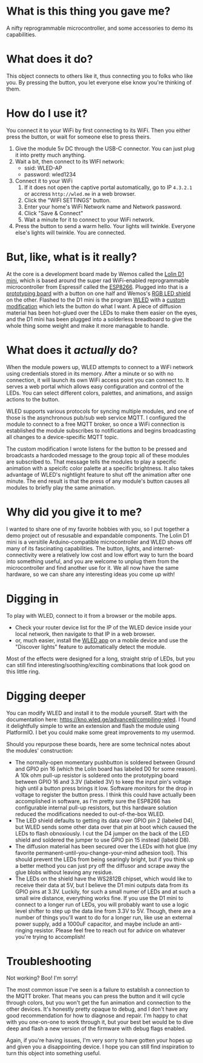 # What is this thing you gave me?

A nifty reprogrammable microcontroller, and some accessories to demo its capabilities.

# What does it do?

This object connects to others like it, thus connecting you to folks who like you.
By pressing the button, you let everyone else know you're thinking of them.

# How do I use it?

You connect it to your WiFi by first connecting to its WiFi. Then you either press the button, or wait for someone else to press theirs.

1. Give the module 5v DC through the USB-C connector. You can just plug it into pretty much anything.
2. Wait a bit, then connect to its WIFI network:
    - ssid: WLED-AP
    - password: wled1234
3. Connect it to your WiFi
    1. If it does not open the captive portal automatically, go to IP `4.3.2.1` or accress `http://wled.me` in a web browser.
    2. Click the "WIFI SETTINGS" button.
    3. Enter your home's WiFi Network name and Network password.
    4. Click "Save & Connect"
    5. Wait a minute for it to connect to your WiFi network.
4. Press the button to send a warm hello. Your lights will twinkle. Everyone else's lights will twinkle. You are connected.

# But, like, what is it really?

At the core is a development board made by Wemos called the [Lolin D1 mini](https://www.wemos.cc/en/latest/d1/d1_mini.html), which is based around the super rad WiFi-enabled reprogrammable microcontroller from Espressif called the [ESP8266](https://www.espressif.com/en/products/socs/esp8266). Plugged into that is a [prototyping board](https://www.wemos.cc/en/latest/d1_mini_shield/dual_base.html) with a button on one half and Wemos's [RGB LED shield](https://www.wemos.cc/en/latest/d1_mini_shield/rgb_led.html) on the other. Flashed to the D1 mini is the program [WLED](https://kno.wled.ge/) with a [custom modification](https://github.com/brushyfork23/thinking-of-you/WLED-usermod) which lets the button do what I want. A piece of diffusion material has been hot-glued over the LEDs to make them easier on the eyes, and the D1 mini has been plugged into a solderless breadboard to give the whole thing some weight and make it more managable to handle.

# What does it _actually_ do?

When the module powers up, WLED attempts to connect to a WiFi network using credentials stored in its memory. After a minute or so with no connection, it will launch its own WiFi access point you can connect to. It serves a web portal which allows easy configuration and control of the LEDs. You can select different colors, palettes, and animations, and assign actions to the button.

WLED supports various protocols for syncing multiple modules, and one of those is the asynchronous pub/sub web service MQTT. I configured the module to connect to a free MQTT broker, so once a WiFi connection is established the module subscribes to notifications and begins broadcasting all changes to a device-specific MQTT topic.

The custom modification I wrote listens for the button to be pressed and broadcasts a hardcoded message to the group topic all of these modules are subscribed to. That message tells the modules to play a specific animation with a speicifc color palette at a specific brightness. It also takes advantage of WLED's nightlight feature to shut off the animation after one minute. The end result is that the press of any module's button causes all modules to briefly play the same animation.

# Why did you give it to me?

I wanted to share one of my favorite hobbies with you, so I put together a demo project out of resusable and expandable components. The Lolin D1 mini is a versitile Arduino-compatible microcontroller and WLED shows off many of its fascinating capabilities. The button, lights, and internet-connectivity were a relatively low cost and low effort way to turn the board into something useful, and you are welcome to unplug them from the microcontroller and find another use for it. We all now have the same hardware, so we can share any interesting ideas you come up with!

# Digging in

To play with WLED, connect to it from a browser or the mobile apps.

-   Check your router device list for the IP of the WLED device inside your local network, then navigate to that IP in a web browser.
-   or, much easier, install the [WLED app](https://github.com/Aircoookie/WLED-App) on a mobile device and use the "Discover lights" feature to automatically detect the module.

Most of the effects were designed for a long, straight strip of LEDs, but you can still find interesting/soothing/exciting combinations that look good on this little ring.

# Digging deeper

You can modify WLED and install it to the module yourself. Start with the documentation here: https://kno.wled.ge/advanced/compiling-wled. I found it delightfully simple to write an extension and flash the module using PlatformIO. I bet you could make some great improvements to my usermod.

Should you repurpose these boards, here are some technical notes about the modules' construction:

-   The normally-open momentary pushbutton is soldered between Ground and GPIO pin 16 (which the Lolin board has labeled D0 for some reason). A 10k ohm pull-up resistor is soldered onto the prototyping board between GPIO 16 and 3.3V (labeled 3V) to keep the input pin's voltage high until a button press brings it low. Software monitors for the drop in voltage to register the button press. I think this could have actually been accomplished in software, as I'm pretty sure the ESP8266 has configurable internal pull-up resistors, but this hardware solution reduced the modifications needed to out-of-the-box WLED.
-   The LED shield defaults to getting its data over GPIO pin 2 (labeled D4), but WLED sends some other data over that pin at boot which caused the LEDs to flash obnoxiously. I cut the D4 jumper on the back of the LED shield and soldered the jumper to use GPIO pin 15 instead (labeld D8).
-   The diffusion material has been secured over the LEDs with hot glue (my favorite permanent-until-you-change-your-mind adhesion tool). This should prevent the LEDs from being searingly bright, but if you think up a better method you can just pry off the diffusor and scrape away the glue blobs without leaving any residue.
-   The LEDs on the shield have the WS2812B chipset, which would like to receive their data at 5V, but I believe the D1 mini outputs data from its GPIO pins at 3.3V. Luckily, for such a small numer of LEDs and at such a small wire distance, everything works fine. If you use the D1 mini to connect to a longer run of LEDs, you will probably want to use a logic level shifter to step up the data line from 3.3V to 5V. Though, there are a number of things you'll want to do for a longer run, like use an external power supply, add a 1000uF capacitor, and maybe include an anti-ringing resistor. Please feel free to reach out for advice on whatever you're trying to accomplish!

# Troubleshooting

Not working?  Boo!  I'm sorry!

The most common issue I've seen is a failure to establish a connection to the MQTT broker. That means you can press the button and it will cycle through colors, but you won't get the fun animation and connection to the other devices.  It's honestly pretty opaque to debug, and I don't have any good recommendation for how to diagnose and repair.  I'm happy to chat with you one-on-one to work through it, but your best bet would be to dive deep and flash a new version of the firmware with debug flags enabled.

Again, if you're having issues, I'm very sorry to have gotten your hopes up and given you a disappointing device. I hope you can still find inspiration to turn this object into something useful.
